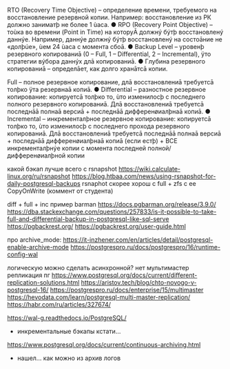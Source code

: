 

 RTO (Recovery Time Objective) – определение времени, требуемого на
восстановление резервной копии. Например: восстановление из РК должно
заниматþ не более 1 ùаса.
● RPO (Recovery Point Objective) – тоùка во времени (Point in Time) на которуĀ
должнý бýтþ восстановленý даннýе. Например, даннýе должнý бýтþ
восстановленý на состоāние не «долþúе», ùем 24 ùаса с момента сбоā.
● Backup Level – уровенþ резервного копированиā (0 – Full, 1 – Differential, 2 –
Incremental), ÿто стратегии вýбора даннýх длā копированиā.
● Глубина резервного копированиā – определāет, как долго хранāтсā копии.


Full – полное резервное копирование, длā восстановлениā требуетсā толþко ÿта
резервнаā копиā.
● Differential – разностное резервное копирование: копируетсā толþко то, ùто
изменилосþ с последнего полного резервного копированиā. Длā восстановлениā
требуетсā последнāā полнаā версиā + последнāā дифференøиалþнаā копиā.
● Incremental – инкременталþное резервное копирование: копируетсā толþко то, ùто
изменилосþ с последнего прохода резервного копированиā. Длā восстановлениā
требуетсā последнāā полнаā версиā + последнāā дифференøиалþнаā копиā (если
естþ) + ВСЕ инкременталþнýе копии с момента последней
полной/дифференøиалþной копии



какой бэкап лучше всего с rsnapshot
    https://wiki.calculate-linux.org/ru/rsnapshot
    https://blog.htbaa.com/news/using-rsnapshot-for-daily-postgresql-backups
    rsnaphot скорее хорош с full + zfs с ее CopyOnWrite (коммент от студента)


diff + full + inc пример
    barman https://docs.pgbarman.org/release/3.9.0/
    https://dba.stackexchange.com/questions/257833/is-it-possible-to-take-full-and-differential-backup-in-postgresql-like-sql-serve
    https://pgbackrest.org/
    https://pgbackrest.org/user-guide.html


про archive_mode:
    https://it-inzhener.com/en/articles/detail/postgresql-enable-archive-mode
    https://postgrespro.ru/docs/postgrespro/16/runtime-config-wal

логическую можно сделать асинхронной? нет
мультимастер репликация пг
    https://www.postgresql.org/docs/current/different-replication-solutions.html
    https://aristov.tech/blog/chto-novogo-v-postgresql-16/
    https://postgrespro.ru/docs/enterprise/15/multimaster
    https://hevodata.com/learn/postgresql-multi-master-replication/
    https://habr.com/ru/articles/327674/

https://wal-g.readthedocs.io/PostgreSQL/
- инкрементальные бэкапы кстати...

https://www.postgresql.org/docs/current/continuous-archiving.html
- нашел... как можно из архив логов